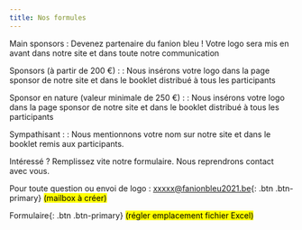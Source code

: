 ```yaml
---
title: Nos formules
---
```

Main sponsors
: Devenez partenaire du fanion bleu !
  Votre logo sera mis en avant dans notre site et dans toute notre communication

Sponsors (à partir de 200 €) :
: Nous insérons votre logo dans la page sponsor de notre site et dans le booklet distribué à tous les participants

Sponsor en nature (valeur minimale de 250 €) :
: Nous insérons votre logo dans la page sponsor de notre site et dans le booklet distribué à tous les participants

Sympathisant :
: Nous mentionnons votre nom sur notre site et dans le booklet remis aux participants.

Intéressé ? Remplissez vite notre formulaire. Nous reprendrons contact avec vous.

Pour toute question ou envoi de logo : <a>xxxxx@fanionbleu2021.be</a>{: .btn .btn-primary} <mark>(mailbox à créer)</mark>

<a>Formulaire</a>{: .btn .btn-primary} <mark>(régler emplacement fichier Excel)</mark>
